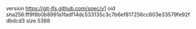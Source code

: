 version https://git-lfs.github.com/spec/v1
oid sha256:ff9f8b0b8991a1fadf14dc533135c3c7b6ef817256cc603e33579fe92fdbdcd3
size 5388
